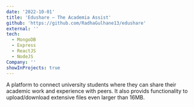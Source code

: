 ```yaml
---
date: '2022-10-01'
title: 'Edushare – The Academia Assist'
github: 'https://github.com/RadhaGulhane13/edushare'
external: ''
tech:
  - MongoDB
  - Express
  - ReactJS
  - NodeJS
Company: ''
showInProjects: true
---
```


A platform to connect university students where they can share their academic work and experience with peers. It also provids functionality to upload/download extensive files even larger than 16MB.
